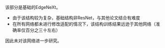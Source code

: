 该部分是基础的EdgeNeXt。

- 由于该结构较为复杂，基础结构非ResNet，与其他论文结合有难度
- 在所有网络都未进行修改适配的情况下，该结构训练结果远逊于其他网络（准确率仅百分之三十左右）

因此未对该网络进一步研究。
